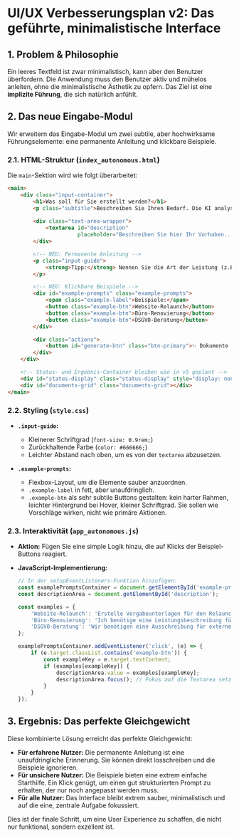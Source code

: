 # UI/UX Verbesserungsplan v2: Das geführte, minimalistische Interface

## 1. Problem & Philosophie

Ein leeres Textfeld ist zwar minimalistisch, kann aber den Benutzer überfordern. Die Anwendung muss den Benutzer aktiv und mühelos anleiten, ohne die minimalistische Ästhetik zu opfern. Das Ziel ist eine **implizite Führung**, die sich natürlich anfühlt.

## 2. Das neue Eingabe-Modul

Wir erweitern das Eingabe-Modul um zwei subtile, aber hochwirksame Führungselemente: eine permanente Anleitung und klickbare Beispiele.

### 2.1. HTML-Struktur (`index_autonomous.html`)

Die `main`-Sektion wird wie folgt überarbeitet:

```html
<main>
    <div class="input-container">
        <h1>Was soll für Sie erstellt werden?</h1>
        <p class="subtitle">Beschreiben Sie Ihren Bedarf. Die KI analysiert Ihre Eingabe und erstellt die passenden Dokumente.</p>
        
        <div class="text-area-wrapper">
            <textarea id="description" 
                      placeholder="Beschreiben Sie hier Ihr Vorhaben..."></textarea>
        </div>

        <!-- NEU: Permanente Anleitung -->
        <p class="input-guide">
            <strong>Tipp:</strong> Nennen Sie die Art der Leistung (z.B. IT, Bau), das Budget und wichtige Anforderungen für präzisere Ergebnisse.
        </p>

        <!-- NEU: Klickbare Beispiele -->
        <div id="example-prompts" class="example-prompts">
            <span class="example-label">Beispiele:</span>
            <button class="example-btn">Website-Relaunch</button>
            <button class="example-btn">Büro-Renovierung</button>
            <button class="example-btn">DSGVO-Beratung</button>
        </div>

        <div class="actions">
            <button id="generate-btn" class="btn-primary">✨ Dokumente generieren</button>
        </div>
    </div>

    <!-- Status- und Ergebnis-Container bleiben wie in v5 geplant -->
    <div id="status-display" class="status-display" style="display: none;"></div>
    <div id="documents-grid" class="documents-grid"></div>
</main>
```

### 2.2. Styling (`style.css`)

- **`.input-guide`:**
    -   Kleinerer Schriftgrad (`font-size: 0.9rem;`)
    -   Zurückhaltende Farbe (`color: #666666;`)
    -   Leichter Abstand nach oben, um es von der `textarea` abzusetzen.

- **`.example-prompts`:**
    -   Flexbox-Layout, um die Elemente sauber anzuordnen.
    -   `.example-label` in fett, aber unaufdringlich.
    -   `.example-btn` als sehr subtile Buttons gestalten: kein harter Rahmen, leichter Hintergrund bei Hover, kleiner Schriftgrad. Sie sollen wie Vorschläge wirken, nicht wie primäre Aktionen.

### 2.3. Interaktivität (`app_autonomous.js`)

- **Aktion:** Fügen Sie eine simple Logik hinzu, die auf Klicks der Beispiel-Buttons reagiert.

- **JavaScript-Implementierung:**
    ```javascript
    // In der setupEventListeners-Funktion hinzufügen:
    const examplePromptsContainer = document.getElementById('example-prompts');
    const descriptionArea = document.getElementById('description');

    const examples = {
        'Website-Relaunch': 'Erstelle Vergabeunterlagen für den Relaunch unserer Unternehmenswebsite. Das Budget beträgt 50.000 €. Wichtig sind ein modernes Design, Barrierefreiheit und ein CMS-System.',
        'Büro-Renovierung': 'Ich benötige eine Leistungsbeschreibung für die Renovierung unserer Büroräume auf 200qm. Die Arbeiten umfassen Malerarbeiten, neuen Bodenbelag und die Erneuerung der Elektrik.',
        'DSGVO-Beratung': 'Wir benötigen eine Ausschreibung für externe DSGVO-Beratungsleistungen zur Überprüfung und Anpassung unserer internen Prozesse. Geplant sind 10 Beratungstage.'
    };

    examplePromptsContainer.addEventListener('click', (e) => {
        if (e.target.classList.contains('example-btn')) {
            const exampleKey = e.target.textContent;
            if (examples[exampleKey]) {
                descriptionArea.value = examples[exampleKey];
                descriptionArea.focus(); // Fokus auf die Textarea setzen
            }
        }
    });
    ```

## 3. Ergebnis: Das perfekte Gleichgewicht

Diese kombinierte Lösung erreicht das perfekte Gleichgewicht:

-   **Für erfahrene Nutzer:** Die permanente Anleitung ist eine unaufdringliche Erinnerung. Sie können direkt losschreiben und die Beispiele ignorieren.
-   **Für unsichere Nutzer:** Die Beispiele bieten eine extrem einfache Starthilfe. Ein Klick genügt, um einen gut strukturierten Prompt zu erhalten, der nur noch angepasst werden muss.
-   **Für alle Nutzer:** Das Interface bleibt extrem sauber, minimalistisch und auf die eine, zentrale Aufgabe fokussiert.

Dies ist der finale Schritt, um eine User Experience zu schaffen, die nicht nur funktional, sondern exzellent ist.
